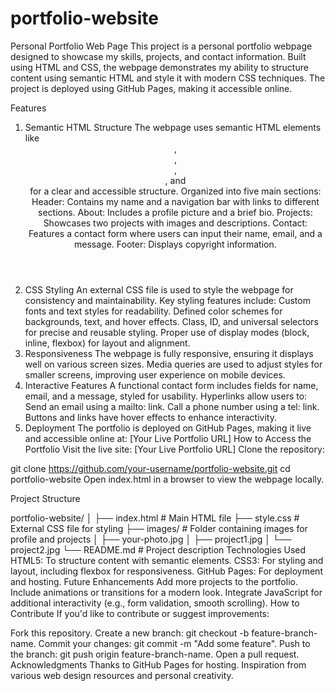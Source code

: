 # portfolio-website
Personal Portfolio Web Page
This project is a personal portfolio webpage designed to showcase my skills, projects, and contact information. Built using HTML and CSS, the webpage demonstrates my ability to structure content using semantic HTML and style it with modern CSS techniques. The project is deployed using GitHub Pages, making it accessible online.

Features
1. Semantic HTML Structure
The webpage uses semantic HTML elements like <header>, <main>, <section>, <article>, and <footer> for a clear and accessible structure.
Organized into five main sections:
Header: Contains my name and a navigation bar with links to different sections.
About: Includes a profile picture and a brief bio.
Projects: Showcases two projects with images and descriptions.
Contact: Features a contact form where users can input their name, email, and a message.
Footer: Displays copyright information.
2. CSS Styling
An external CSS file is used to style the webpage for consistency and maintainability.
Key styling features include:
Custom fonts and text styles for readability.
Defined color schemes for backgrounds, text, and hover effects.
Class, ID, and universal selectors for precise and reusable styling.
Proper use of display modes (block, inline, flexbox) for layout and alignment.
3. Responsiveness
The webpage is fully responsive, ensuring it displays well on various screen sizes.
Media queries are used to adjust styles for smaller screens, improving user experience on mobile devices.
4. Interactive Features
A functional contact form includes fields for name, email, and a message, styled for usability.
Hyperlinks allow users to:
Send an email using a mailto: link.
Call a phone number using a tel: link.
Buttons and links have hover effects to enhance interactivity.
5. Deployment
The portfolio is deployed on GitHub Pages, making it live and accessible online at:
[Your Live Portfolio URL]
How to Access the Portfolio
Visit the live site: [Your Live Portfolio URL]
Clone the repository:

git clone https://github.com/your-username/portfolio-website.git
cd portfolio-website
Open index.html in a browser to view the webpage locally.

Project Structure

portfolio-website/
│
├── index.html       # Main HTML file
├── style.css        # External CSS file for styling
├── images/          # Folder containing images for profile and projects
│   ├── your-photo.jpg
│   ├── project1.jpg
│   └── project2.jpg
└── README.md        # Project description
Technologies Used
HTML5: To structure content with semantic elements.
CSS3: For styling and layout, including flexbox for responsiveness.
GitHub Pages: For deployment and hosting.
Future Enhancements
Add more projects to the portfolio.
Include animations or transitions for a modern look.
Integrate JavaScript for additional interactivity (e.g., form validation, smooth scrolling).
How to Contribute
If you'd like to contribute or suggest improvements:

Fork this repository.
Create a new branch: git checkout -b feature-branch-name.
Commit your changes: git commit -m "Add some feature".
Push to the branch: git push origin feature-branch-name.
Open a pull request.
Acknowledgments
Thanks to GitHub Pages for hosting.
Inspiration from various web design resources and personal creativity.
